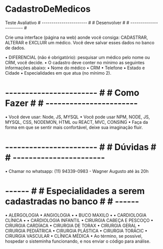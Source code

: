 # CadastroDeMedicos

Teste Avaliativo # ----------------------- # # Desenvolver # # ----------------------- # 
 
Crie uma interface (página na web) aonde você consiga: CADASTRAR, ALTERAR e EXCLUIR um médico. Você deve salvar esses dados no banco de dados. 
 
• DIFERENCIAL (não é obrigatório): pesquisar um médico pelo nome ou CRM, você decide.  • O cadastro deve conter no mínimo as seguintes informações abaixo:  • Nome do médico  • CRM  • Telefone  • Estado e Cidade  • Especialidades em que atua (no mínimo 2). 
 
   # ----------------------- # # Como Fazer # # ----------------------- # 
 
• Você deve usar: Node, JS, MYSQL • Você pode usar NPM, NODE, JS, MYSQL, CSS, NODEMON, HTML ou REACT, MVC, CONSING • Faça da forma em que se sentir mais confortável, deixe sua imaginação fluir.  
 
# ----------------------- # # Dúvidas # # ----------------------- # 
 
• Chamar no whatsapp: (11) 94339-0983 - Wagner Augusto até às 20h  
 
 
# ------ # # Especialidades a serem cadastradas no banco # # ------ # 
 
• ALERGOLOGIA  •  ANGIOLOGIA  • • BUCO MAXILO  •  • CARDIOLOGIA CLÍNICA  •  • CARDIOLOGIA INFANTIL • CIRURGIA CABEÇA E PESCOÇO  • CIRURGIA CARDÍACA • CIRURGIA DE TORAX  • CIRURGIA GERAL • CIRURGIA PEDIÁTRICA • CIRURGIA PLÁSTICA • CIRURGIA TORÁCIC •  CIRURGIA VASCULAR  • CLÍNICA MÉDICA  • Ao término, se possível, hospedar o sisteminha funcionando, e nos enviar o código para análise. 
 
 
